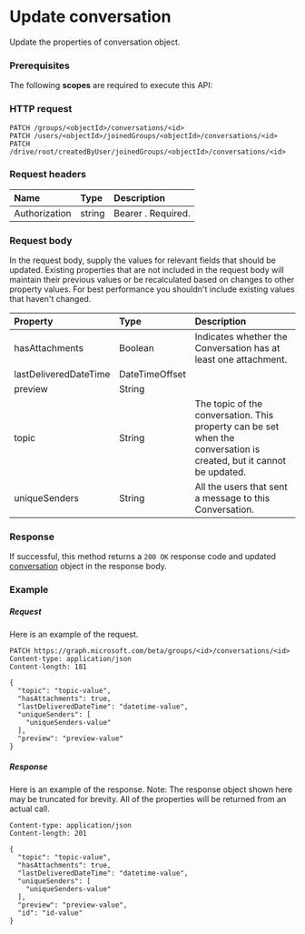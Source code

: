 # Update conversation

Update the properties of conversation object.
### Prerequisites
The following **scopes** are required to execute this API: 
### HTTP request
<!-- { "blockType": "ignored" } -->
```http
PATCH /groups/<objectId>/conversations/<id>
PATCH /users/<objectId>/joinedGroups/<objectId>/conversations/<id>
PATCH /drive/root/createdByUser/joinedGroups/<objectId>/conversations/<id>
```
### Request headers
| Name       | Type | Description|
|:-----------|:------|:----------|
| Authorization  | string  | Bearer <token>. Required. |

### Request body
In the request body, supply the values for relevant fields that should be updated. Existing properties that are not included in the request body will maintain their previous values or be recalculated based on changes to other property values. For best performance you shouldn't include existing values that haven't changed.

| Property	   | Type	|Description|
|:---------------|:--------|:----------|
|hasAttachments|Boolean|Indicates whether the Conversation has at least one attachment.|
|lastDeliveredDateTime|DateTimeOffset||
|preview|String||
|topic|String|The topic of the conversation. This property can be set when the conversation is created, but it cannot be updated.|
|uniqueSenders|String|All the users that sent a message to this Conversation.|

### Response
If successful, this method returns a `200 OK` response code and updated [conversation](../resources/conversation.md) object in the response body.
### Example
##### Request
Here is an example of the request.
<!-- {
  "blockType": "request",
  "name": "update_conversation"
}-->
```http
PATCH https://graph.microsoft.com/beta/groups/<id>/conversations/<id>
Content-type: application/json
Content-length: 181

{
  "topic": "topic-value",
  "hasAttachments": true,
  "lastDeliveredDateTime": "datetime-value",
  "uniqueSenders": [
    "uniqueSenders-value"
  ],
  "preview": "preview-value"
}
```
##### Response
Here is an example of the response. Note: The response object shown here may be truncated for brevity. All of the properties will be returned from an actual call.
<!-- {
  "blockType": "response",
  "truncated": true,
  "@odata.type": "microsoft.graph.conversation"
} -->
```http
Content-type: application/json
Content-length: 201

{
  "topic": "topic-value",
  "hasAttachments": true,
  "lastDeliveredDateTime": "datetime-value",
  "uniqueSenders": [
    "uniqueSenders-value"
  ],
  "preview": "preview-value",
  "id": "id-value"
}
```

<!-- uuid: 8fcb5dbc-d5aa-4681-8e31-b001d5168d79
2015-10-25 14:57:30 UTC -->
<!-- {
  "type": "#page.annotation",
  "description": "Update conversation",
  "keywords": "",
  "section": "documentation",
  "tocPath": ""
}-->